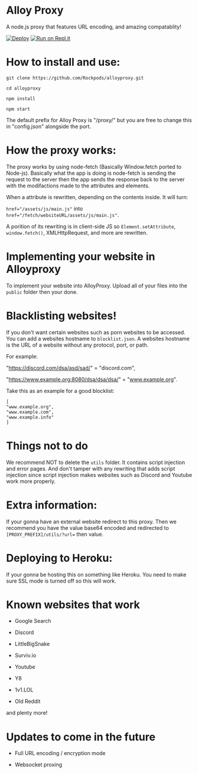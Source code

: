 # Alloy Proxy

A node.js proxy that features URL encoding, and amazing compatablity!

[![Deploy](https://www.herokucdn.com/deploy/button.svg)](https://heroku.com/deploy?template=https://github.com/Rockpods/alloyproxy/)
[![Run on Repl.it](https://repl.it/badge/github/titaniumnetwork-dev/alloyproxy)](https://repl.it/github/Rockpods/alloyproxy)

# How to install and use:

`git clone https://github.com/Rockpods/alloyproxy.git`

`cd alloyproxy`

`npm install`

`npm start`

The default prefix for Alloy Proxy is "/proxy/" but you are free to change this in "config.json" alongside the port.

# How the proxy works:

The proxy works by using node-fetch (Basically Window.fetch ported to Node-js). 
Basically what the app is doing is node-fetch is sending the request to the server then
the app sends the response back to the server with the modifactions made to the attributes and elements.

When a attribute is rewritten, depending on the contents inside. It will turn:

`href="/assets/js/main.js"` into `href="/fetch/websiteURL/assets/js/main.js"`.

A porition of its rewriting is in client-side JS so `Element.setAttribute`, `window.fetch()`, XMLHttpRequest, and more are rewritten.

# Implementing your website in Alloyproxy

To implement your website into AlloyProxy. Upload all of your files into the `public` folder then your done.

# Blacklisting websites!

If you don't want certain websites such as porn websites to be accessed.
You can add a websites hostname to `blocklist.json`.
A websites hostname is the URL of a website without any protocol, port, or path.

For example:

"https://discord.com/dsa/asd/sad/" = "discord.com",

"https://www.example.org:8080/dsa/dsa/dsa/" = "www.example.org".

Take this as an example for a good blocklist:

```
[
"www.example.org",
"www.example.com",
"www.example.info"
]
```

# Things not to do

We recommend NOT to delete the `utils` folder. It contains script injection and error pages. And don't tamper with any rewriting that adds script injection since script injection makes websites such as Discord and Youtube work more properly.

# Extra information:

If your gonna have an external website redirect to this proxy. Then we recommend you have the value base64 encoded and redirected to `[PROXY_PREFIX]/utils/?url=` then value.

# Deploying to Heroku:

If your gonna be hosting this on something like Heroku. You need to make sure SSL mode is turned off so this will work.

# Known websites that work

- Google Search

- Discord

- LittleBigSnake

- Surviv.io

- Youtube

- Y8

- 1v1.LOL

- Old Reddit

and plenty more!


# Updates to come in the future

- Full URL encoding / encryption mode

- Websocket proxing
